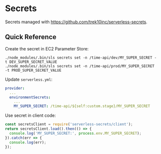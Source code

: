 
# Secrets

Secrets managed with https://github.com/trek10inc/serverless-secrets.

## Quick Reference

Create the secret in EC2 Parameter Store:

```
./node_modules/.bin/sls secrets set -n /time-api/dev/MY_SUPER_SECRET -t DEV_SUPER_SECRET_VALUE
./node_modules/.bin/sls secrets set -n /time-api/prod/MY_SUPER_SECRET -t PROD_SUPER_SECRET_VALUE
```

Update `serverless.yml`:

```yaml
provider:
  ...
  environmentSecrets:
    ...
    MY_SUPER_SECRET: /time-api/${self:custom.stage}/MY_SUPER_SECRET
```

Use secret in client code:

```javascript
const secretsClient = require('serverless-secrets/client');
return secretsClient.load().then(() => {
  console.log('MY_SUPER_SECRET:', process.env.MY_SUPER_SECRET);
}).catch(err => {
  console.log(err);
});
```
